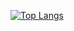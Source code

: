 [![Top Langs](https://github-readme-stats.vercel.app/api/top-langs/?username=Tesselay&langs_count=10&layout=compact)](https://github.com/Tesselay/github-readme-stats)

<!--
**Tesselay/Tesselay** is a ✨ _special_ ✨ repository because its `README.md` (this file) appears on your GitHub profile.

Here are some ideas to get you started:

- 🔭 I’m currently working on ...
- 🌱 I’m currently learning ...
- 👯 I’m looking to collaborate on ...
- 🤔 I’m looking for help with ...
- 💬 Ask me about ...
- 📫 How to reach me: ...
- 😄 Pronouns: ...
- ⚡ Fun fact: ...
-->
